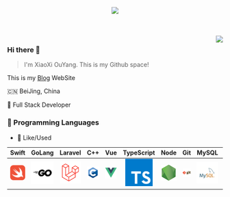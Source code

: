 <!-- Just img -->
<div align="center"><img src="https://cdn.jsdelivr.net/gh/sun0225SUN/photos/images/202110311924844.png" /></div>
<br/>

<br/><img align="right" src="https://github-readme-stats.vercel.app/api?username=oyxiaoxi&theme=tokyonight&show_icons=true" />

### Hi there 👋 

> I'm XiaoXi OuYang. This is my Github space!

This is my [Blog](https://oyxiaoxi.me) WebSite

🇨🇳 BeiJing, China

🤖 Full Stack Developer



### 🍳 Programming Languages

* 🐲  Like/Used

|                            Swift                             |                            GoLang                            |                           Laravel                            |                             C++                              |                             Vue                              |                          TypeScript                          |                             Node                             |                             Git                              |                            MySQL                             |                            Linux                             |                              MD                              |                             HTML                             |                             CSS                              |
| :----------------------------------------------------------: | :----------------------------------------------------------: | :----------------------------------------------------------: | :----------------------------------------------------------: | :----------------------------------------------------------: | :----------------------------------------------------------: | :----------------------------------------------------------: | :----------------------------------------------------------: | :----------------------------------------------------------: | :----------------------------------------------------------: | :----------------------------------------------------------: | :----------------------------------------------------------: | :----------------------------------------------------------: |
| <img src="https://raw.githubusercontent.com/github/explore/80688e429a7d4ef2fca1e82350fe8e3517d3494d/topics/swift/swift.png"/> | <img src="https://raw.githubusercontent.com/github/explore/80688e429a7d4ef2fca1e82350fe8e3517d3494d/topics/go/go.png"/> | <img src="https://raw.githubusercontent.com/github/explore/56a826d05cf762b2b50ecbe7d492a839b04f3fbf/topics/laravel/laravel.png"/> | <img src="https://raw.githubusercontent.com/github/explore/f3e22f0dca2be955676bc70d6214b95b13354ee8/topics/c/c.png" /> | <img src="https://raw.githubusercontent.com/github/explore/80688e429a7d4ef2fca1e82350fe8e3517d3494d/topics/vue/vue.png"/> | <img src="https://raw.githubusercontent.com/github/explore/80688e429a7d4ef2fca1e82350fe8e3517d3494d/topics/typescript/typescript.png" width="64" /> | <img src="https://raw.githubusercontent.com/github/explore/80688e429a7d4ef2fca1e82350fe8e3517d3494d/topics/nodejs/nodejs.png" /> | <img src="https://raw.githubusercontent.com/github/explore/80688e429a7d4ef2fca1e82350fe8e3517d3494d/topics/git/git.png" /> | <img src="https://raw.githubusercontent.com/github/explore/80688e429a7d4ef2fca1e82350fe8e3517d3494d/topics/mysql/mysql.png" /> | <img src="https://raw.githubusercontent.com/github/explore/80688e429a7d4ef2fca1e82350fe8e3517d3494d/topics/linux/linux.png"/> | <img src="https://raw.githubusercontent.com/github/explore/80688e429a7d4ef2fca1e82350fe8e3517d3494d/topics/markdown/markdown.png" /> | <img src="https://raw.githubusercontent.com/github/explore/80688e429a7d4ef2fca1e82350fe8e3517d3494d/topics/html/html.png" /> | <img src="https://avatars.githubusercontent.com/u/67109815?s=200&v=4" /> |

